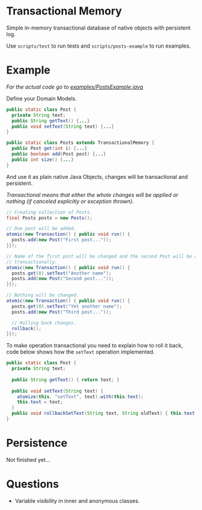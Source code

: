 # Transactional Memory

Simple in-memory transactional database of native objects with persistent log.

Use `scripts/test` to run tests and `scripts/posts-example` to run examples.

# Example

*For the actual code go to [examples/PostsExample.java](examples/PostsExample.java)*

Define your Domain Models.

``` Java
public static class Post {
  private String text;
  public String getText() {...}
  public void setText(String text) {...}
}

public static class Posts extends TransactionalMemory {
  public Post get(int i) {...}
  public boolean add(Post post) {...}
  public int size() {...}
}
```

And use it as plain native Java Objects, changes will be transactional and persistent.

*Transactional means that either the whole changes will be applied or nothing (if canceled
explicitly or exception thrown).*

``` Java
// Creating collection of Posts.
final Posts posts = new Posts();

// One post will be added.
atomic(new Transaction() { public void run() {
  posts.add(new Post("First post..."));
}});

// Name of the first post will be changed and the second Post will be added,
// transactionally.
atomic(new Transaction() { public void run() {
  posts.get(0).setText("Another name");
  posts.add(new Post("Second post..."));
}});

// Nothing will be changed.
atomic(new Transaction() { public void run() {
  posts.get(0).setText("Yet another name");
  posts.add(new Post("Third post..."));

  // Rolling back changes.
  rollback();
}});
```

To make operation transactional you need to explain how to roll it back, code below
shows how the `setText` operation implemented.

``` Java
public static class Post {
  private String text;
  
  public String getText() { return text; }
  
  public void setText(String text) {
    atomize(this, "setText", text).with(this.text);
    this.text = text;
  }
  public void rollbackSetText(String text, String oldText) { this.text = oldText; }
}
```

# Persistence

Not finished yet...

# Questions

- Variable visibility in inner and anonymous classes.